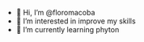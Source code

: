 - 👋 Hi, I’m @floromacoba
- 👀 I’m interested in improve my skills
- 🌱 I’m currently learning phyton


<!---
floromacoba/floromacoba is a ✨ special ✨ repository because its `README.md` (this file) appears on your GitHub profile.
You can click the Preview link to take a look at your changes.
--->
